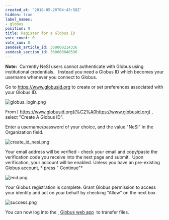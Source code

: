 ```yaml
---
created_at: '2018-05-28T04:43:58Z'
hidden: true
label_names:
- globus
position: 9
title: Register for a Globus ID
vote_count: 0
vote_sum: 0
zendesk_article_id: 360000214336
zendesk_section_id: 360000040596
---
```


**Note:**  Currently NeSI users cannot authenticate with Globus using
institutional credentials.   Instead you need a Globus ID which becomes
your username whenever you connect to Globus.  

Go to
<a href="https://www.globusid.org/" class="external-link">https://www.globusid.org</a>
to create or set preferences associated with your Globus ID.

![globus\_login.png](../includes/globus_login.png)

From [ https://www.globusid.org](%C2%A0https://www.globusid.org) ,
select "Create A Globus ID".

Enter a username/password of your choice, and the value "NeSI" in the
Organization field.

![create\_id\_nesi.png](../includes/create_id_nesi.png) 

Your email address will be verified - check your email and copy/paste
the verification code you receive into the next page and submit.  Upon
verification, your account will be enabled. Unless you have an
pre-existing Globus account, * press "<span class="wysiwyg-color-blue">
Continue"</span>*

![end.png](../includes/end.png)

Your Globus registration is complete. Grant Globus permission to access
your identity and act on your behalf by checking "Allow" on the next
box.

![success.png](../includes/success.png)

You can now log into the
<a href="https://www.globus.org/" class="external-link"> </a>
<a href="https://www.globus.org/app/transfer" class="external-link">Globus web app</a>
 to transfer files.
